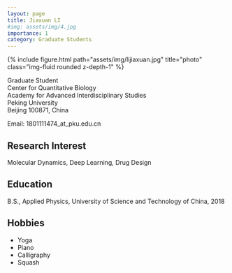 ```yaml
---
layout: page
title: Jiaxuan LI
#img: assets/img/4.jpg
importance: 1
category: Graduate Students
---
```


<div class="row">
    <div class="col-sm-4 mt-3 mt-md-0">
        {% include figure.html path="assets/img/lijiaxuan.jpg" title="photo" class="img-fluid rounded z-depth-1" %}
    </div>
</div>

Graduate Student  
Center for Quantitative Biology  
Academy for Advanced Interdisciplinary Studies  
Peking University  
Beijing 100871, China  

Email: 1801111474_at_pku.edu.cn

## Research Interest
Molecular Dynamics, Deep Learning, Drug Design

## Education
B.S., Applied Physics, University of Science and Technology of China, 2018

## Hobbies
- Yoga
- Piano
- Calligraphy
- Squash
